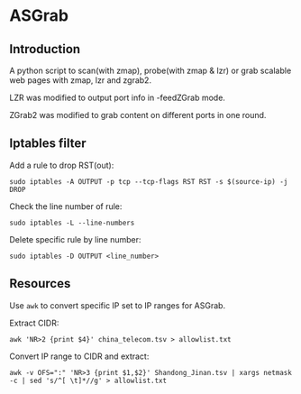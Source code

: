 # ASGrab

## Introduction

A python script to scan(with zmap), probe(with zmap & lzr) or grab scalable web pages with zmap, lzr and zgrab2.

LZR was modified to output port info in -feedZGrab mode.

ZGrab2 was modified to grab content on different ports in one round.

## Iptables filter

Add a rule to drop RST(out):

```
sudo iptables -A OUTPUT -p tcp --tcp-flags RST RST -s $(source-ip) -j DROP
```

Check the line number of rule:

```
sudo iptables -L --line-numbers
```

Delete specific rule by line number:

```
sudo iptables -D OUTPUT <line_number>
```

## Resources

Use `awk` to convert specific IP set to IP ranges for ASGrab.

Extract CIDR:

```
awk 'NR>2 {print $4}' china_telecom.tsv > allowlist.txt
```

Convert IP range to CIDR and extract:

```
awk -v OFS=":" 'NR>3 {print $1,$2}' Shandong_Jinan.tsv | xargs netmask -c | sed 's/^[ \t]*//g' > allowlist.txt
```